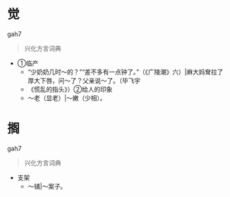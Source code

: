 # 觉
gah7
> 兴化方言词典
- ①临产
  - “少奶奶几时～的？”“差不多有一点钟了。”（《广陵潮》六）|麻大妈耷拉了厚大下唇，问～了？父亲说～了。（毕飞宇
  - 《慌乱的指头》）②给人的印象
  - ～老（显老）|～嫩（少相）。

# 搁
gah7
> 兴化方言词典
- 支架
  - ～铺|～案子。

